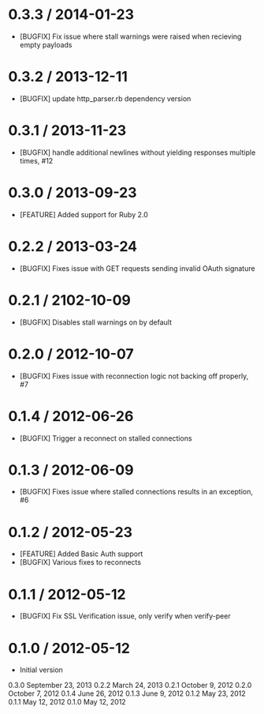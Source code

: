 # 0.3.3 / 2014-01-23

* [BUGFIX] Fix issue where stall warnings were raised when recieving empty payloads

# 0.3.2 / 2013-12-11

* [BUGFIX] update http_parser.rb dependency version

# 0.3.1 / 2013-11-23

* [BUGFIX] handle additional newlines without yielding responses multiple times, #12

# 0.3.0 / 2013-09-23

* [FEATURE] Added support for Ruby 2.0

# 0.2.2 / 2013-03-24

* [BUGFIX] Fixes issue with GET requests sending invalid OAuth signature

# 0.2.1 / 2102-10-09

* [BUGFIX] Disables stall warnings on by default

# 0.2.0 / 2012-10-07

* [BUGFIX] Fixes issue with reconnection logic not backing off properly, #7

# 0.1.4 / 2012-06-26

* [BUGFIX] Trigger a reconnect on stalled connections

# 0.1.3 / 2012-06-09

* [BUGFIX] Fixes issue where stalled connections results in an exception, #6

# 0.1.2 / 2012-05-23

* [FEATURE] Added Basic Auth support
* [BUGFIX] Various fixes to reconnects

# 0.1.1 / 2012-05-12

* [BUGFIX] Fix SSL Verification issue, only verify when verify-peer

# 0.1.0 / 2012-05-12

* Initial version








0.3.0 September 23, 2013
0.2.2 March 24, 2013
0.2.1 October 9, 2012
0.2.0 October 7, 2012
0.1.4 June 26, 2012
0.1.3 June 9, 2012
0.1.2 May 23, 2012
0.1.1 May 12, 2012
0.1.0 May 12, 2012
